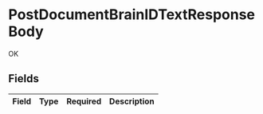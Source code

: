 # PostDocumentBrainIDTextResponseBody

OK


## Fields

| Field       | Type        | Required    | Description |
| ----------- | ----------- | ----------- | ----------- |